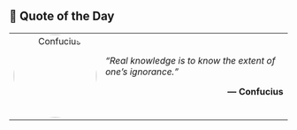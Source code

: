 ## 💬 Quote of the Day

<!-- QUOTE_START -->

<table><tr>
<td width="30%" align="center">
  <img src="https://i.gr-assets.com/images/S/compressed.photo.goodreads.com/authors/1407613261i/15321._UX200_CR0,0,200,200_.jpg" alt="Confucius" width="150" style="border-radius:50%">
</td>
<td width="70%" valign="center">
  <p style="font-size: 16px; font-style: italic;">“Real knowledge is to know the extent of one’s ignorance.”</p>
  <p align="right" style="font-weight: bold;">― Confucius</p>
</td>
</tr></table>

<!-- QUOTE_END -->
